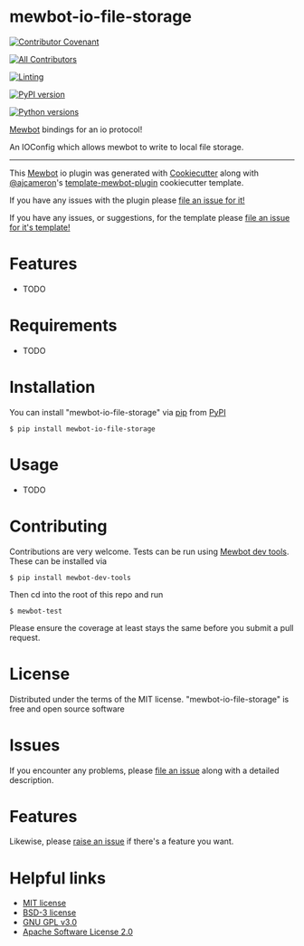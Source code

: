 <!--
SPDX-FileCopyrightText: 2021 - 2023 Mewbot Developers <mewbot@quicksilver.london>

SPDX-License-Identifier: CC-BY-4.0
-->

# mewbot-io-file-storage

[![Contributor Covenant](https://img.shields.io/badge/Contributor%20Covenant-2.1-4baaaa.svg)](CODE_OF_CONDUCT.md)

<!-- ALL-CONTRIBUTORS-BADGE:START - Do not remove or modify this section -->
[![All Contributors](https://img.shields.io/badge/all_contributors-2-orange.svg?style=flat-square)](CONTRIBUTORS.md)
<!-- ALL-CONTRIBUTORS-BADGE:END -->

[![Linting](https://github.com/mewbotorg/mewbot-io-file-storage/actions/workflows/review.yaml/badge.svg)](https://github.com/mewbotorg/mewbot-io-file-storage/actions/workflows/review.yaml)

[![PyPI version](https://img.shields.io/pypi/v/mewbot-io-file-storage.svg)](https://pypi.org/project/mewbot-io-file-storage)

[![Python versions](https://img.shields.io/pypi/pyversions/mewbot-io-file-storage.svg)](https://pypi.org/project/mewbot-io-file-storage)


[Mewbot](https://github.com/mewbotorg/mewbot) bindings for an io protocol!

An IOConfig which allows mewbot to write to local file storage.

----

This [Mewbot](https://github.com/mewbotorg/mewbot) io plugin was generated with [Cookiecutter](https://github.com/audreyr/cookiecutter) along with [@ajcameron](https://github.com/ajcameron)'s [template-mewbot-plugin](https://github.com/mewbotorg/template-mewbot-plugin) cookiecutter template.

If you have any issues with the plugin please [file an issue for it!](https://github.com/mewbotorg/mewbot-io-file-storage/issues)

If you have any issues, or suggestions, for the template please [file an issue for it's template!](https://github.com/mewbotorg/template-mewbot-plugin/issues)


# Features

* TODO


# Requirements

* TODO


# Installation

You can install "mewbot-io-file-storage" via [pip](https://pypi.org/project/pip/) from [PyPI](https://pypi.org/project)
```shell
$ pip install mewbot-io-file-storage
```


# Usage


* TODO

# Contributing

Contributions are very welcome.
Tests can be run using [Mewbot dev tools](https://github.com/mewbotorg/mewbot-dev-tools).
These can be installed via
```shell
$ pip install mewbot-dev-tools
```
Then cd into the root of this repo and run
```shell
$ mewbot-test
```
Please ensure the coverage at least stays the same before you submit a pull request.

# License

Distributed under the terms of the MIT license.
"mewbot-io-file-storage" is free and open source software


# Issues

If you encounter any problems, please [file an issue](https://github.com/mewbotorg/mewbot-io-file-storage/issues) along with a detailed description.

# Features

Likewise, please [raise an issue](https://github.com/mewbotorg/mewbot-io-file-storage/issues) if there's a feature you want.

# Helpful links

 - [MIT license](http://opensource.org/licenses/MIT)
 - [BSD-3 license](http://opensource.org/licenses/BSD-3-Clause)
 - [GNU GPL v3.0](http://www.gnu.org/licenses/gpl-3.0.txt)
 - [Apache Software License 2.0](http://www.apache.org/licenses/LICENSE-2.0)

